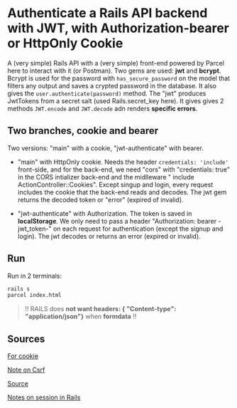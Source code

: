 # Authenticate a Rails API backend with JWT, with Authorization-bearer or HttpOnly Cookie

A (very simple) Rails API with a (very simple) front-end powered by Parcel here to interact with it (or Postman).
Two gems are used: **jwt** and **bcrypt**.
Bcrypt is used for the password with `has_secure_password` on the model that filters any output and saves a crypted password in the database. It also gives the `user.authenticate(password)` method.
The "jwt" produces JwtTokens from a secret salt (used Rails.secret_key here). It gives gives 2 methods `JWT.encode` and `JWT.decode` adn renders **specific errors**.

## Two branches, cookie and bearer

Two versions: "main" with a cookie, "jwt-authenticate" with bearer.

- "main" with HttpOnly cookie. Needs the header `credentials: 'include'` front-side,  and for the back-end, we need "cors" with "credentials: true" in the CORS intializer back-end and the midlleware "  include ActionController::Cookies". Except singup and login, every request includes the cookie that the back-end reads and decodes. The jwt gem returns the decoded token or "error" (expired of invalid).

- "jwt-authenticate" with Authorization. The token is saved in **localStorage**. We only need to pass a header "Authorization: bearer -jwt_token-" on each request for authentication (except the signup and login). The jwt decodes or returns an error (expired or invalid).

## Run

Run in 2 terminals:

```bash
rails s
parcel index.html
```

> !! RAILS does **not want headers: { "Content-type": "application/json"}** when **formdata** !!

## Sources

[For cookie](https://www.thegreatcodeadventure.com/jwt-storage-in-rails-the-right-way/)

[Note on Csrf](https://blog.eq8.eu/article/rails-api-authentication-with-spa-csrf-tokens.html)

[Source](https://learn.co/lessons/jwt-auth-rails)

[Notes on session in Rails](https://orbit.love/blog/managing-server-side-sessions-in-rails)
